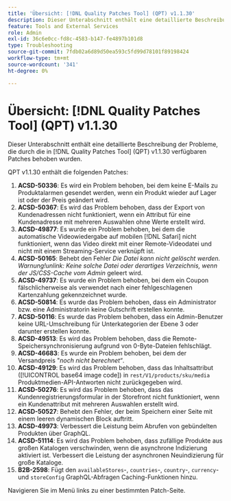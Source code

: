```yaml
---
title: 'Übersicht: [!DNL Quality Patches Tool] (QPT) v1.1.30'
description: Dieser Unterabschnitt enthält eine detaillierte Beschreibung der Probleme, die durch die in Version 1.1.30  [!DNL Quality Patches Tool]  Patches behoben wurden.
feature: Tools and External Services
role: Admin
exl-id: 36c6e0cc-fd8c-4583-b147-fe4897b101d8
type: Troubleshooting
source-git-commit: 7fdb02a6d89d50ea593c5fd99d78101f89198424
workflow-type: tm+mt
source-wordcount: '341'
ht-degree: 0%

---
```


# Übersicht: [!DNL Quality Patches Tool] (QPT) v1.1.30

Dieser Unterabschnitt enthält eine detaillierte Beschreibung der Probleme, die durch die in [!DNL Quality Patches Tool] (QPT) v1.1.30 verfügbaren Patches behoben wurden.

QPT v1.1.30 enthält die folgenden Patches:

1. **ACSD-50336**: Es wird ein Problem behoben, bei dem keine E-Mails zu Produktalarmen gesendet werden, wenn ein Produkt wieder auf Lager ist oder der Preis geändert wird.
1. **ACSD-50367**: Es wird das Problem behoben, dass der Export von Kundenadressen nicht funktioniert, wenn ein Attribut für eine Kundenadresse mit mehreren Auswahlen ohne Werte erstellt wird.
1. **ACSD-49877**: Es wurde ein Problem behoben, bei dem die automatische Videowiedergabe auf mobilen [!DNL Safari] nicht funktioniert, wenn das Video direkt mit einer Remote-Videodatei und nicht mit einem Streaming-Service verknüpft ist.
1. **ACSD-50165**: Behebt den Fehler *Die Datei kann nicht gelöscht werden. Warnung!unlink: Keine solche Datei oder derartiges Verzeichnis, wenn der JS/CSS-Cache vom Admin* geleert wird.
1. **ACSD-49737**: Es wurde ein Problem behoben, bei dem ein Coupon fälschlicherweise als verwendet nach einer fehlgeschlagenen Kartenzahlung gekennzeichnet wurde.
1. **ACSD-50814**: Es wurde das Problem behoben, dass ein Administrator bzw. eine Administratorin keine Gutschrift erstellen konnte.
1. **ACSD-50116**: Es wurde das Problem behoben, dass ein Admin-Benutzer keine URL-Umschreibung für Unterkategorien der Ebene 3 oder darunter erstellen konnte.
1. **ACSD-49513**: Es wird das Problem behoben, dass die Remote-Speichersynchronisierung aufgrund von 0-Byte-Dateien fehlschlägt.
1. **ACSD-46683**: Es wurde ein Problem behoben, bei dem der Versandpreis &quot;*noch nicht berechnet“*.
1. **ACSD-49129**: Es wird das Problem behoben, dass das Inhaltsattribut ([!UICONTROL base64 image code]) in `rest/V1/products/sku/media` Produktmedien-API-Antworten nicht zurückgegeben wird.
1. **ACSD-50276**: Es wird das Problem behoben, dass das Kundenregistrierungsformular in der Storefront nicht funktioniert, wenn ein Kundenattribut mit mehreren Auswahlen erstellt wird.
1. **ACSD-50527**: Behebt den Fehler, der beim Speichern einer Seite mit einem leeren dynamischen Block auftritt.
1. **ACSD-49973**: Verbessert die Leistung beim Abrufen von gebündelten Produkten über GraphQL.
1. **ACSD-51114**: Es wird das Problem behoben, dass zufällige Produkte aus großen Katalogen verschwinden, wenn die asynchrone Indizierung aktiviert ist. Verbessert die Leistung der asynchronen Neuindizierung für große Kataloge.
1. **B2B-2598**: Fügt den `availableStores`-, `countries`-, `country`-, `currency`- und `storeConfig` GraphQL-Abfragen Caching-Funktionen hinzu.

Navigieren Sie im Menü links zu einer bestimmten Patch-Seite.
